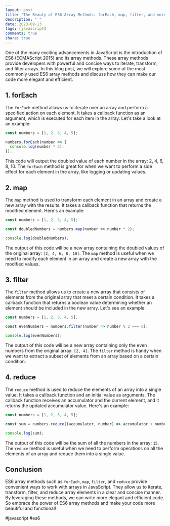 ```yaml
---
layout: post
title: "The Beauty of ES6 Array Methods: forEach, map, filter, and more"
description: " "
date: 2023-09-13
tags: [javascript]
comments: true
share: true
---
```


One of the many exciting advancements in JavaScript is the introduction of ES6 (ECMAScript 2015) and its array methods. These array methods provide developers with powerful and concise ways to iterate, transform, and filter arrays. In this blog post, we will explore some of the most commonly used ES6 array methods and discuss how they can make our code more elegant and efficient.

## 1. forEach

The `forEach` method allows us to iterate over an array and perform a specified action on each element. It takes a callback function as an argument, which is executed for each item in the array. Let's take a look at an example:

```javascript
const numbers = [1, 2, 3, 4, 5];

numbers.forEach(number => {
  console.log(number * 2);
});
```

This code will output the doubled value of each number in the array: 2, 4, 6, 8, 10. The `forEach` method is great for when we want to perform a side effect for each element in the array, like logging or updating values.

## 2. map

The `map` method is used to transform each element in an array and create a new array with the results. It takes a callback function that returns the modified element. Here's an example:

```javascript
const numbers = [1, 2, 3, 4, 5];

const doubledNumbers = numbers.map(number => number * 2);

console.log(doubledNumbers);
```

The output of this code will be a new array containing the doubled values of the original array: `[2, 4, 6, 8, 10]`. The `map` method is useful when we need to modify each element in an array and create a new array with the modified values.

## 3. filter

The `filter` method allows us to create a new array that consists of elements from the original array that meet a certain condition. It takes a callback function that returns a boolean value determining whether an element should be included in the new array. Let's see an example:

```javascript
const numbers = [1, 2, 3, 4, 5];

const evenNumbers = numbers.filter(number => number % 2 === 0);

console.log(evenNumbers);
```

The output of this code will be a new array containing only the even numbers from the original array: `[2, 4]`. The `filter` method is handy when we want to extract a subset of elements from an array based on a certain condition.

## 4. reduce

The `reduce` method is used to reduce the elements of an array into a single value. It takes a callback function and an initial value as arguments. The callback function receives an accumulator and the current element, and it returns the updated accumulator value. Here's an example:

```javascript
const numbers = [1, 2, 3, 4, 5];

const sum = numbers.reduce((accumulator, number) => accumulator + number, 0);

console.log(sum);
```

The output of this code will be the sum of all the numbers in the array: `15`. The `reduce` method is useful when we need to perform operations on all the elements of an array and reduce them into a single value.

## Conclusion

ES6 array methods such as `forEach`, `map`, `filter`, and `reduce` provide convenient ways to work with arrays in JavaScript. They allow us to iterate, transform, filter, and reduce array elements in a clear and concise manner. By leveraging these methods, we can write more elegant and efficient code. So embrace the power of ES6 array methods and make your code more beautiful and functional!

#javascript #es6